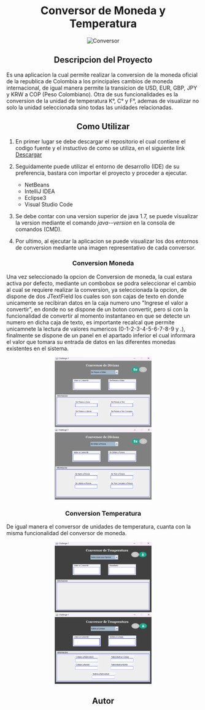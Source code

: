  <h1 align="center">Conversor de Moneda y Temperatura</h1>
 <div align= "center">
<img src="https://raw.githubusercontent.com/yeison097/Conversor/master/video.gif" alt="Conversor" style="max-width: 100%; display: inline-block;" data-target="animated-image.originalImage">
  </div> 
 <h2 align="center">Descripcion del Proyecto</h2>
 <p> Es una aplicacion la cual permite realizar la conversion de la moneda oficial de la republica de Colombia a los principales cambios de moneda internacional, de igual manera permite la transicion de USD, EUR, GBP, JPY y KRW a COP (Peso Colombiano). Otra de sus funcionalidades es la conversion de la unidad de temperatura K°, C° y F°, ademas de visualizar no solo la unidad seleccionada sino todas las unidades relacionadas.</p>
  <h2 align="center">Como Utilizar</h2>
  <ol>
  <li>
   <p>En primer lugar se debe descargar el repositorio el cual contiene el codigo fuente y el instuctivo de como se utiliza, en el siguiente link <a href="https://github.com/yeison097/Conversor.git">Descargar</a> </p>
  </li>
  <li>     
   <p>
    Seguidamente puede utilizar el entorno de desarrollo (IDE) de su preferencia, bastara con importar el proyecto y proceder a ejecutar.
   </p>
 <ul>  
  <li>NetBeans</li>
  <li>IntelliJ IDEA</li>
  <li>Eclipse3</li>
  <li>Visual Studio Code</li>
</ul>
  </li>
  <li>
   <p>
       Se debe contar con una version superior de java 1.7, se puede visualizar la version mediante el comando <em> java--version </em> en la consola de comandos (CMD).
   </p>
  </li>
  <li>
   <p>
    Por ultimo, al ejecutar la aplicacion se puede visualizar los dos entornos de conversion mediante una imagen representativo de cada conversor.
   </p>
  </li>
 </ol>
  <h3 align="center">Conversion Moneda</h3>
 <p>Una vez seleccionado la opcion de Conversion de moneda, la cual estara activa por defecto, mediante un combobox se podra seleccionar el cambio al cual se requiere realizar la conversion, ya seleccionada la opcion, de dispone de dos JTextField los cuales son son cajas de texto en donde unicamente se recibiran datos en la caja numero uno "Ingrese el valor a convertir", en donde no se dispone de un boton convertir, pero si con la funcionalidad de convertir al momento instantaneo en que se detecte un numero en dicha caja de texto, es importante recalcal que permite unicamnete la lectura de valores numericos (0-1-2-3-4-5-6-7-8-9 y .), finalmente se dispone de un panel en el apartado inferior el cual informara el valor que tomara su entrada de datos en las diferentes monedas existentes en el sistema.</p>
<div align= "center">
<img src="https://raw.githubusercontent.com/yeison097/Conversor/master/1.png" alt="Conversor" style="max-width: 50%; display: inline-block;" data-target="animated-image.originalImage">
  <img src="https://raw.githubusercontent.com/yeison097/Conversor/master/2.png" alt="Conversor" style="max-width: 50%; display: inline-block;" data-target="animated-image.originalImage">
  </div>
  <h3 align="center">Conversion Temperatura</h3>
 <p> 
 De igual manera el conversor de unidades de temperatura, cuanta con la misma funcionalidad del conversor de moneda.
  <div align= "center">
<img src="https://raw.githubusercontent.com/yeison097/Conversor/master/3.png" alt="Conversor" style="max-width: 50%; display: inline-block;" data-target="animated-image.originalImage">
  <img src="https://raw.githubusercontent.com/yeison097/Conversor/master/4.png" alt="Conversor" style="max-width: 50%; display: inline-block;" data-target="animated-image.originalImage">
  </div>
 </p> 
  <h2 align="center">Autor</h2>
 <div align= "center">

  </div>
